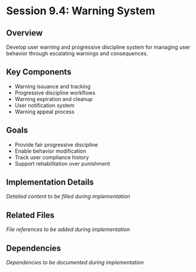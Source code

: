 # Session 9.4: Warning System

## Overview
Develop user warning and progressive discipline system for managing user behavior through escalating warnings and consequences.

## Key Components
- Warning issuance and tracking
- Progressive discipline workflows
- Warning expiration and cleanup
- User notification system
- Warning appeal process

## Goals
- Provide fair progressive discipline
- Enable behavior modification
- Track user compliance history
- Support rehabilitation over punishment

## Implementation Details
*Detailed content to be filled during implementation*

## Related Files
*File references to be added during implementation*

## Dependencies
*Dependencies to be documented during implementation*